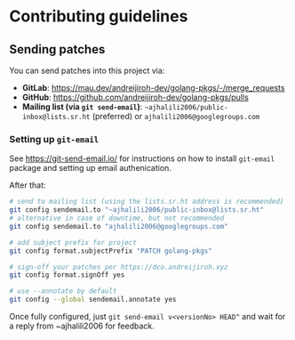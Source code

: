 # Contributing guidelines

## Sending patches

You can send patches into this project via:

* **GitLab**: <https://mau.dev/andreijiroh-dev/golang-pkgs/-/merge_requests>
* **GitHub**: <https://github.com/andreijiroh-dev/golang-pkgs/pulls>
* **Mailing list (via `git send-email`)**: `~ajhalili2006/public-inbox@lists.sr.ht` (preferred) or `ajhalili2006@googlegroups.com`

### Setting up `git-email`

See <https://git-send-email.io/> for instructions on how to install `git-email` package and setting up email authenication.

After that:

```bash
# send to mailing list (using the lists.sr.ht address is recommended)
git config sendemail.to "~ajhalili2006/public-inbox@lists.sr.ht"
# alternative in case of downtime, but not recommended
git config sendemail.to "ajhalili2006@googlegroups.com"

# add subject prefix for project
git config format.subjectPrefix "PATCH golang-pkgs"

# sign-off your patches per https://dco.andreijiroh.xyz
git config format.signOff yes

# use --annotate by default
git config --global sendemail.annotate yes
```

Once fully configured, just `git send-email v<versionNo> HEAD^` and wait for a reply from ~ajhalili2006 for feedback.

